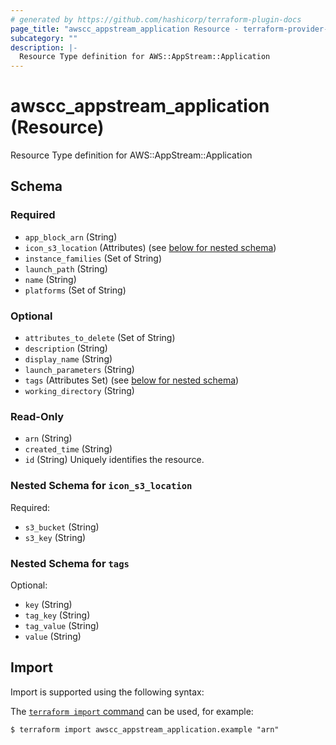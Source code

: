 ```yaml
---
# generated by https://github.com/hashicorp/terraform-plugin-docs
page_title: "awscc_appstream_application Resource - terraform-provider-awscc"
subcategory: ""
description: |-
  Resource Type definition for AWS::AppStream::Application
---
```


# awscc_appstream_application (Resource)

Resource Type definition for AWS::AppStream::Application



<!-- schema generated by tfplugindocs -->
## Schema

### Required

- `app_block_arn` (String)
- `icon_s3_location` (Attributes) (see [below for nested schema](#nestedatt--icon_s3_location))
- `instance_families` (Set of String)
- `launch_path` (String)
- `name` (String)
- `platforms` (Set of String)

### Optional

- `attributes_to_delete` (Set of String)
- `description` (String)
- `display_name` (String)
- `launch_parameters` (String)
- `tags` (Attributes Set) (see [below for nested schema](#nestedatt--tags))
- `working_directory` (String)

### Read-Only

- `arn` (String)
- `created_time` (String)
- `id` (String) Uniquely identifies the resource.

<a id="nestedatt--icon_s3_location"></a>
### Nested Schema for `icon_s3_location`

Required:

- `s3_bucket` (String)
- `s3_key` (String)


<a id="nestedatt--tags"></a>
### Nested Schema for `tags`

Optional:

- `key` (String)
- `tag_key` (String)
- `tag_value` (String)
- `value` (String)

## Import

Import is supported using the following syntax:

The [`terraform import` command](https://developer.hashicorp.com/terraform/cli/commands/import) can be used, for example:

```shell
$ terraform import awscc_appstream_application.example "arn"
```
